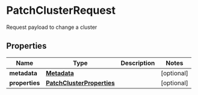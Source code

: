# PatchClusterRequest

Request payload to change a cluster
## Properties
| Name | Type | Description | Notes |
| ------------ | ------------- | ------------- | ------------- |
| **metadata** | [**Metadata**](Metadata.md) |  | [optional]  |
| **properties** | [**PatchClusterProperties**](PatchClusterProperties.md) |  | [optional]  |



